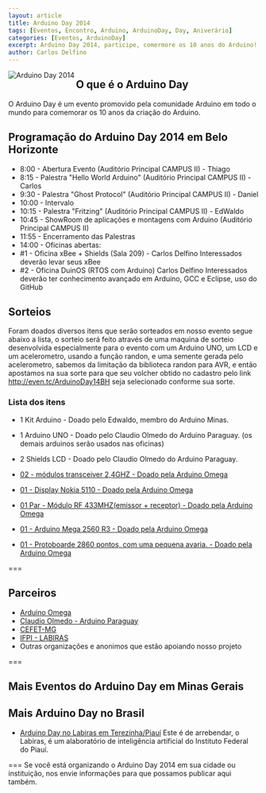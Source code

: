 ```yaml
---
layout: article
title: Arduino Day 2014
tags: [Eventos, Encontro, Arduino, ArduinoDay, Day, Aniverário]
categories: [Eventos, ArduinoDay]
excerpt: Arduino Day 2014, participe, comermore os 10 anos do Arduino!!!
author: Carlos Delfino
---
```

<a href="http://day.arduinoday.cc">
  <img border="0" alt="Arduino Day 2014" align="left"
    src="http://day.arduino.cc/wp-content/themes/arduinoWide/arduinoday/banners/ARDUINODAY_200x400.png" />
</a>

## O que é o Arduino Day
O Arduino Day é um evento promovido pela comunidade Arduino em todo o mundo para comemorar os 10 anos da criação do Arduino.

## Programação do Arduino Day 2014 em Belo Horizonte

 * 8:00 - Abertura Evento (Auditório Principal CAMPUS II) - Thiago
 * 8:15 - Palestra "Hello World Arduino" (Auditório Principal CAMPUS II) - Carlos
 * 9:30 - Palestra "Ghost Protocol" (Auditório Principal CAMPUS II) - Daniel
 * 10:00 - Intervalo
 * 10:15 - Palestra "Fritzing" (Auditório Principal CAMPUS II) - EdWaldo
 * 10:45 - ShowRoom de aplicações e montagens com Arduino (Auditório Principal CAMPUS II)
 * 11:55 - Encerramento das Palestras 
 * 14:00 - Oficinas abertas: 
  * #1 - Oficina xBee + Shields (Sala 209) - Carlos Delfino
    Interessados deverão levar seus xBee
  * #2 - Oficina DuinOS (RTOS com Arduino) Carlos Delfino
	  Interessados deverão ter conhecimento avançado em Arduino, GCC e Eclipse, uso do GitHub

## Sorteios

Foram doados diversos itens que serão sorteados em nosso evento segue abaixo a lista, o sorteio será feito através de uma maquina de sorteio desenvolvida especialmente para o evento com um Arduino UNO, um LCD e um acelerometro, usando a função randon, e uma semente gerada pelo acelerometro, sabemos da limitação da biblioteca randon para AVR, e então apostamos na sua sorte para que seu volcher obtido no cadastro pelo link <a href="http://even.tc/ArduinoDay14BH">http://even.tc/ArduinoDay14BH</a> seja selecionado conforme sua sorte.

### Lista dos itens

 * 1 Kit Arduino - Doado pelo Edwaldo, membro do Arduino Minas.
 
 * 1 Arduino UNO - Doado pelo Claudio Olmedo do Arduino Paraguay. (os demais arduinos serão usados nas oficinas)
 * 2 Shields LCD - Doado pelo Claudio Olmedo do Arduino Paraguay. 

 * <a href="http://arduinomega.com.br/index.php?route=product/product&path=68&product_id=56">02 - módulos transceiver 2,4GHZ - Doado pela Arduino Omega</a>
 * <a href="http://arduinomega.com.br/index.php?route=product/product&path=18&product_id=60">01 - Display Nokia 5110 - Doado pela Arduino Omega</a>
 * <a href="http://arduinomega.com.br/index.php?route=product/product&path=68&product_id=72">01 Par - Módulo RF 433MHZ(emissor + receptor) - Doado pela Arduino Omega</a>
 * <a href="http://arduinomega.com.br/index.php?route=product/product&path=20_71&product_id=52">01 - Arduino Mega 2560 R3 - Doado pela Arduino Omega</a>
 * <a href="http://arduinomega.com.br/index.php?route=product/product&product_id=57">01 - Protoboarde 2860 pontos, com uma pequena avaria. - Doado pela Arduino Omega</a>

===
## Parceiros
 * <a href="http://www.arduinoomega.com.br">Arduino Omega</a>
 * <a href="">Claudio Olmedo - Arduino Paraguay</a>
 * <a href="">CEFET-MG</a>
 * <a href="">IFPI - LABIRAS</a>
 * Outras organizações e anonimos que estão apoiando nosso projeto

===
## Mais Eventos do Arduino Day em Minas Gerais
## Mais Arduino Day no Brasil
 * <a href="http://www5.ifpi.edu.br/index.php?option=com_content&view=article&id=2673">Arduino Day no Labiras em Terezinha/Piauí</a>
   Este é de arrebendar, o Labiras, é um alaboratório de inteligência artificial do Instituto Federal do Piauí.

===
Se você está organizando o Arduino Day 2014 em sua cidade ou instituição, nos envie informações para que possamos publicar aqui também.

